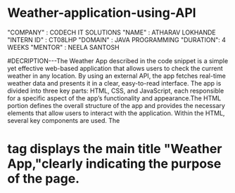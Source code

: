 # Weather-application-using-API
"COMPANY" : CODECH IT SOLUTIONS 
"NAME" : ATHARAV LOKHANDE 
"INTERN ID" : CT08LHP 
"DOMAIN" : JAVA PROGRAMMING 
"DURATION": 4 WEEKS 
"MENTOR" : NEELA SANTOSH

#DECRIPTION---The Weather App described in the code snippet is a simple yet effective web-based application that allows users to check the current weather in any location. By using an external API, the app fetches real-time weather data and presents it in a clear, easy-to-read interface. The app is divided into three key parts: HTML, CSS, and JavaScript, each responsible for a specific aspect of the app’s functionality and appearance.The HTML portion defines the overall structure of the app and provides the necessary elements that allow users to interact with the application. Within the HTML, several key components are used. The <h1> tag displays the main title "Weather App,"clearly indicating the purpose of the page. 
